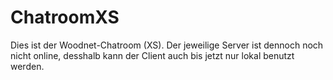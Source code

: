 # ChatroomXS
Dies ist der Woodnet-Chatroom (XS). Der jeweilige Server ist dennoch noch nicht online, desshalb kann der Client auch bis jetzt nur lokal benutzt werden.

